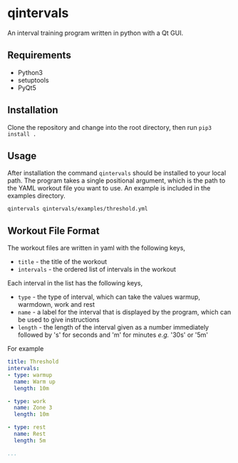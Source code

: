 # qintervals

An interval training program written in python with a Qt GUI.

## Requirements

- Python3
- setuptools
- PyQt5

## Installation

Clone the repository and change into the root directory, then run `pip3 install .`

## Usage

After installation the command `qintervals` should be installed to your local path. The program takes a single positional argument, which is the path to the YAML workout file you want to use. An example is included in the examples directory.

`qintervals qintervals/examples/threshold.yml`

## Workout File Format

The workout files are written in yaml with the following keys,

- `title` - the title of the workout
- `intervals` - the ordered list of intervals in the workout

Each interval in the list has the following keys,

- `type` - the type of interval, which can take the values warmup, warmdown, work and rest
- `name` - a label for the interval that is displayed by the program, which can be used to give instructions
- `length` - the length of the interval given as a number immediately followed by 's' for seconds and 'm' for minutes _e.g._ '30s' or '5m'

For example
```yaml
title: Threshold
intervals:
- type: warmup
  name: Warm up
  length: 10m

- type: work
  name: Zone 3
  length: 10m

- type: rest
  name: Rest
  length: 5m

...
```
